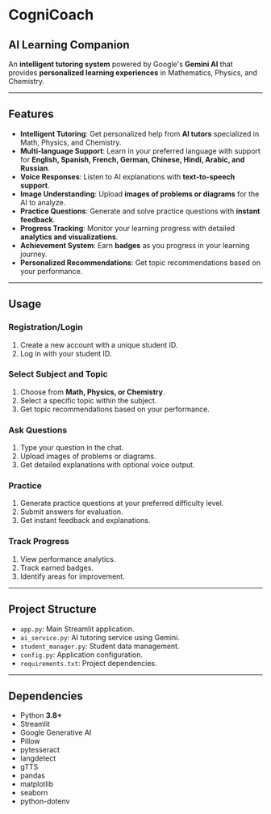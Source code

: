 # CogniCoach

## AI Learning Companion

An **intelligent tutoring system** powered by Google's **Gemini AI** that provides **personalized learning experiences** in Mathematics, Physics, and Chemistry.

---

## Features

* **Intelligent Tutoring**: Get personalized help from **AI tutors** specialized in Math, Physics, and Chemistry.
* **Multi-language Support**: Learn in your preferred language with support for **English, Spanish, French, German, Chinese, Hindi, Arabic, and Russian**.
* **Voice Responses**: Listen to AI explanations with **text-to-speech support**.
* **Image Understanding**: Upload **images of problems or diagrams** for the AI to analyze.
* **Practice Questions**: Generate and solve practice questions with **instant feedback**.
* **Progress Tracking**: Monitor your learning progress with detailed **analytics and visualizations**.
* **Achievement System**: Earn **badges** as you progress in your learning journey.
* **Personalized Recommendations**: Get topic recommendations based on your performance.

---

## Usage

### Registration/Login

1.  Create a new account with a unique student ID.
2.  Log in with your student ID.

### Select Subject and Topic

1.  Choose from **Math, Physics, or Chemistry**.
2.  Select a specific topic within the subject.
3.  Get topic recommendations based on your performance.

### Ask Questions

1.  Type your question in the chat.
2.  Upload images of problems or diagrams.
3.  Get detailed explanations with optional voice output.

### Practice

1.  Generate practice questions at your preferred difficulty level.
2.  Submit answers for evaluation.
3.  Get instant feedback and explanations.

### Track Progress

1.  View performance analytics.
2.  Track earned badges.
3.  Identify areas for improvement.

---

## Project Structure

* `app.py`: Main Streamlit application.
* `ai_service.py`: AI tutoring service using Gemini.
* `student_manager.py`: Student data management.
* `config.py`: Application configuration.
* `requirements.txt`: Project dependencies.

---

## Dependencies

* Python **3.8+**
* Streamlit
* Google Generative AI
* Pillow
* pytesseract
* langdetect
* gTTS
* pandas
* matplotlib
* seaborn
* python-dotenv
